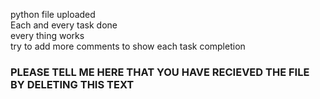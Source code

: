python file uploaded <br>
Each and every task done <br>
every thing works <br>
try to add more comments to show each task completion <br> 
### PLEASE TELL ME HERE THAT YOU HAVE RECIEVED THE FILE BY DELETING THIS TEXT
